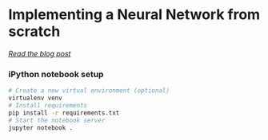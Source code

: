 # Implementing a Neural Network from scratch

[*Read the blog post*](http://www.wildml.com/2015/09/implementing-a-neural-network-from-scratch/)

### iPython notebook setup

```bash
# Create a new virtual environment (optional)
virtualenv venv
# Install requirements
pip install -r requirements.txt
# Start the notebook server
jupyter notebook .
```
